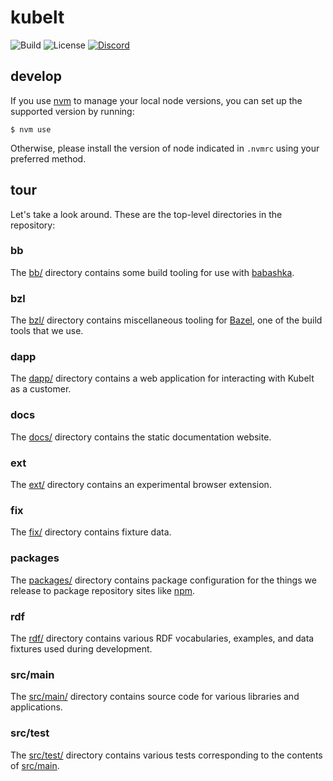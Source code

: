 # kubelt

![Build](https://img.shields.io/github/checks-status/kubelt/kubelt/main?style=for-the-batch)
![License](https://img.shields.io/github/license/kubelt/kubelt?style=for-the-badge)
[![Discord](https://img.shields.io/discord/790660849471062046?label=Discord&style=for-the-badge)](https://discord.gg/m8NbsgByA9)

## develop

If you use [nvm](https://github.com/creationix/nvm/) to manage your local node versions, you can set up the supported version by running:

```shell
$ nvm use
```

Otherwise, please install the version of node indicated in `.nvmrc` using your preferred method.

## tour

Let's take a look around. These are the top-level directories in the repository:

### bb

The [bb/](bb/) directory contains some build tooling for use with [babashka](https://babashka.org).

### bzl

The [bzl/](bzl/) directory contains miscellaneous tooling for [Bazel](https://bazel.build/), one of the build tools that we use.

### dapp

The [dapp/](dapp/) directory contains a web application for interacting with Kubelt as a customer.

### docs

The [docs/](docs/) directory contains the static documentation website.

### ext

The [ext/](ext/) directory contains an experimental browser extension.

### fix

The [fix/](fix/) directory contains fixture data.

### packages

The [packages/](packages/) directory contains package configuration for the things we release to package repository sites like [npm](https://npmjs.com).

### rdf

The [rdf/](rdf/) directory contains various RDF vocabularies, examples, and data fixtures used during development.

### src/main

The [src/main/](src/main/) directory contains source code for various libraries and applications.

### src/test

The [src/test/](src/test/) directory contains various tests corresponding to the contents of [src/main](src/main).
